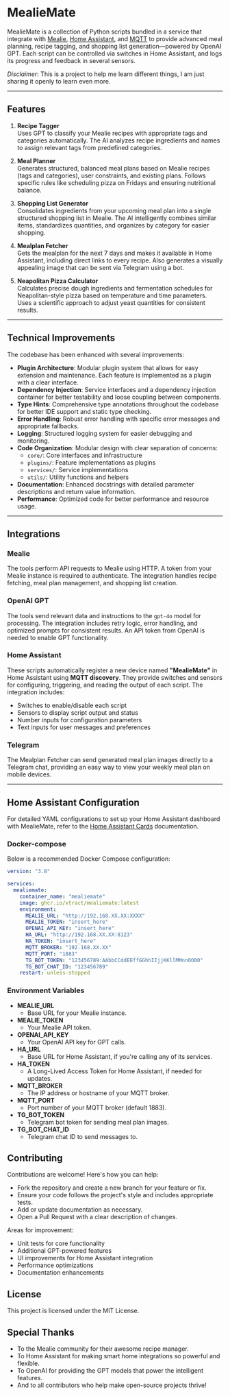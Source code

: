 # MealieMate

MealieMate is a collection of Python scripts bundled in a service that integrate with [Mealie](https://github.com/hay-kot/mealie), [Home Assistant](https://www.home-assistant.io/), and [MQTT](https://mqtt.org/) to provide advanced meal planning, recipe tagging, and shopping list generation—powered by OpenAI GPT. Each script can be controlled via switches in Home Assistant, and logs its progress and feedback in several sensors.

*Disclaimer*: This is a project to help me learn different things, I am just sharing it openly to learn even more. 

---

## Features

1. **Recipe Tagger**  
   Uses GPT to classify your Mealie recipes with appropriate tags and categories automatically. The AI analyzes recipe ingredients and names to assign relevant tags from predefined categories.

2. **Meal Planner**  
   Generates structured, balanced meal plans based on Mealie recipes (tags and categories), user constraints, and existing plans. Follows specific rules like scheduling pizza on Fridays and ensuring nutritional balance.

3. **Shopping List Generator**  
   Consolidates ingredients from your upcoming meal plan into a single structured shopping list in Mealie. The AI intelligently combines similar items, standardizes quantities, and organizes by category for easier shopping.

4. **Mealplan Fetcher**  
   Gets the mealplan for the next 7 days and makes it available in Home Assistant, including direct links to every recipe. Also generates a visually appealing image that can be sent via Telegram using a bot.

5. **Neapolitan Pizza Calculator**  
   Calculates precise dough ingredients and fermentation schedules for Neapolitan-style pizza based on temperature and time parameters. Uses a scientific approach to adjust yeast quantities for consistent results.

---

## Technical Improvements

The codebase has been enhanced with several improvements:

- **Plugin Architecture**: Modular plugin system that allows for easy extension and maintenance. Each feature is implemented as a plugin with a clear interface.
- **Dependency Injection**: Service interfaces and a dependency injection container for better testability and loose coupling between components.
- **Type Hints**: Comprehensive type annotations throughout the codebase for better IDE support and static type checking.
- **Error Handling**: Robust error handling with specific error messages and appropriate fallbacks.
- **Logging**: Structured logging system for easier debugging and monitoring.
- **Code Organization**: Modular design with clear separation of concerns:
  - `core/`: Core interfaces and infrastructure
  - `plugins/`: Feature implementations as plugins
  - `services/`: Service implementations
  - `utils/`: Utility functions and helpers
- **Documentation**: Enhanced docstrings with detailed parameter descriptions and return value information.
- **Performance**: Optimized code for better performance and resource usage.

---

## Integrations

### Mealie

The tools perform API requests to Mealie using HTTP. A token from your Mealie instance is required to authenticate. The integration handles recipe fetching, meal plan management, and shopping list creation.

### OpenAI GPT

The tools send relevant data and instructions to the `gpt-4o` model for processing. The integration includes retry logic, error handling, and optimized prompts for consistent results. An API token from OpenAI is needed to enable GPT functionality.

### Home Assistant

These scripts automatically register a new device named **"MealieMate"** in Home Assistant using **MQTT discovery**. They provide switches and sensors for configuring, triggering, and reading the output of each script. The integration includes:

- Switches to enable/disable each script
- Sensors to display script output and status
- Number inputs for configuration parameters
- Text inputs for user messages and preferences

### Telegram

The Mealplan Fetcher can send generated meal plan images directly to a Telegram chat, providing an easy way to view your weekly meal plan on mobile devices.

---

## Home Assistant Configuration

For detailed YAML configurations to set up your Home Assistant dashboard with MealieMate, refer to the [Home Assistant Cards](home_assistant_cards.md) documentation.


### Docker-compose

Below is a recommended Docker Compose configuration:

```yaml
version: "3.8"

services:
  mealiemate:
    container_name: "mealiemate"
    image: ghcr.io/xtract/mealiemate:latest
    environment:
      MEALIE_URL: "http://192.168.XX.XX:XXXX"
      MEALIE_TOKEN: "insert_here"
      OPENAI_API_KEY: "insert_here"
      HA_URL: "http://192.168.XX.XX:8123"
      HA_TOKEN: "insert_here"
      MQTT_BROKER: "192.168.XX.XX"
      MQTT_PORT: "1883"
      TG_BOT_TOKEN: "123456789:AAbbCCddEEffGGhhIIjjKKllMMnnOO00"
      TG_BOT_CHAT_ID: "123456789"
    restart: unless-stopped
```

### Environment Variables

- **MEALIE_URL**
    - Base URL for your Mealie instance.
- **MEALIE_TOKEN**
    - Your Mealie API token.
- **OPENAI_API_KEY**
    - Your OpenAI API key for GPT calls.
- **HA_URL**
    - Base URL for Home Assistant, if you're calling any of its services.
- **HA_TOKEN**
    - A Long-Lived Access Token for Home Assistant, if needed for updates.
- **MQTT_BROKER**
    - The IP address or hostname of your MQTT broker.
- **MQTT_PORT**
    - Port number of your MQTT broker (default 1883).
- **TG_BOT_TOKEN**
    - Telegram bot token for sending meal plan images.
- **TG_BOT_CHAT_ID**
    - Telegram chat ID to send messages to.

## Contributing

Contributions are welcome! Here's how you can help:

- Fork the repository and create a new branch for your feature or fix.
- Ensure your code follows the project's style and includes appropriate tests.
- Add or update documentation as necessary.
- Open a Pull Request with a clear description of changes.

Areas for improvement:

- Unit tests for core functionality
- Additional GPT-powered features
- UI improvements for Home Assistant integration
- Performance optimizations
- Documentation enhancements

## License

This project is licensed under the MIT License.

## Special Thanks

- To the Mealie community for their awesome recipe manager.
- To Home Assistant for making smart home integrations so powerful and flexible.
- To OpenAI for providing the GPT models that power the intelligent features.
- And to all contributors who help make open-source projects thrive!
